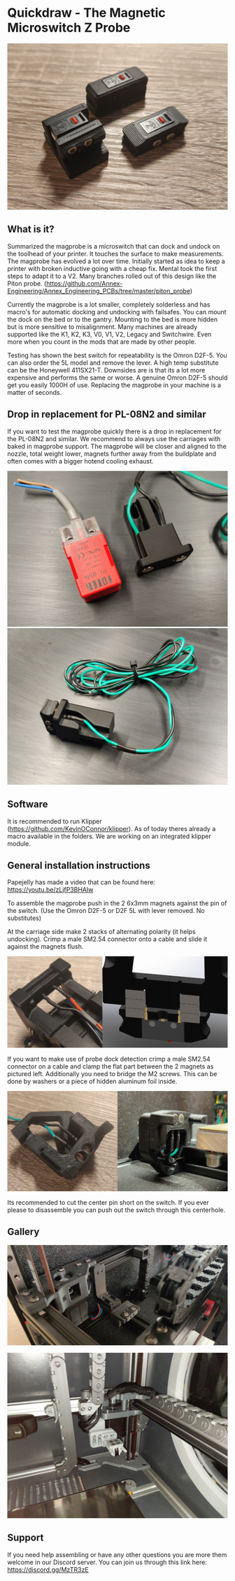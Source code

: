 # Quickdraw - The Magnetic Microswitch Z Probe
![picture](Images/Evolution.jpg)

## What is it?
Summarized the magprobe is a microswitch that can dock and undock on the toolhead of your printer. It touches the surface to make measurements. The magprobe has evolved a lot over time. Initially started as idea to keep a printer with broken inductive going with a cheap fix. Mental took the first steps to adapt it to a V2. Many branches rolled out of this design like the Piton probe. (https://github.com/Annex-Engineering/Annex_Engineering_PCBs/tree/master/piton_probe)

Currently the magprobe is a lot smaller, completely solderless and has macro's for automatic docking and undocking with failsafes. You can mount the dock on the bed or to the gantry. Mounting to the bed is more hidden but is more sensitive to misalignment. Many machines are already supported like the K1, K2, K3, V0, V1, V2, Legacy and Switchwire. Even more when you count in the mods that are made by other people.

Testing has shown the best switch for repeatability is the Omron D2F-5. You can also order the 5L model and remove the lever. A high temp substitute can be the Honeywell 411SX21-T. Downsides are is that its a lot more expensive and performs the same or worse. A genuine Omron D2F-5 should get you easily 1000H of use. Replacing the magprobe in your machine is a matter of seconds.

## Drop in replacement for PL-08N2 and similar
If you want to test the magprobe quickly there is a drop in replacement for the PL-08N2 and similar. We recommend to always use the carriages with baked in magprobe support. The magprobe will be closer and aligned to the nozzle, total weight lower, magnets further away from the buildplate and often comes with a bigger hotend cooling exhaust.

![picture](Images/Drop_in_replacement.jpg)
![picture](Images/Drop_in_replacement_2.jpg)

## Software
It is recommended to run Klipper (https://github.com/KevinOConnor/klipper). As of today theres already a macro available in the folders. We are working on an integrated klipper module.

## General installation instructions

Papejelly has made a video that can be found here: https://youtu.be/zLjfP3BHAIw

To assemble the magprobe push in the 2 6x3mm magnets against the pin of the switch. (Use the Omron D2F-5 or D2F 5L with lever removed. No substitutes) 

At the carriage side make 2 stacks of alternating polarity (it helps undocking). Crimp a male SM2.54 connector onto a cable and slide it against the magnets flush.

![picture](Images/Instructions.png)

If you want to make use of probe dock detection crimp a male SM2.54 connector on a cable and clamp the flat part between the 2 magnets as pictured left. Additionally you need to bridge the M2 screws. This can be done by washers or a piece of hidden aluminum foil inside.

![picture](Images/Instructions_2.png)


Its recommended to cut the center pin short on the switch. If you ever please to disassemble you can push out the switch through this centerhole.


## Gallery
![picture](Images/Gallery_1.jpg)

![picture](Images/Gallery_2.jpg)

## Support
If you need help assembling or have any other questions you are more them welcome in our Discord server. You can join us through this link here: https://discord.gg/MzTR3zE



